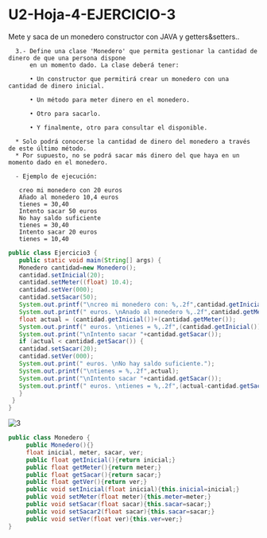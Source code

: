 # U2-Hoja-4-EJERCICIO-3
Mete y saca de un monedero constructor con JAVA y getters&amp;setters..

      3.- Define una clase 'Monedero' que permita gestionar la cantidad de dinero de que una persona dispone 
          en un momento dado. La clase deberá tener:
       
          • Un constructor que permitirá crear un monedero con una cantidad de dinero inicial.
      
          • Un método para meter dinero en el monedero.
      
          • Otro para sacarlo.
      
          • Y finalmente, otro para consultar el disponible.
    
      * Solo podrá conocerse la cantidad de dinero del monedero a través de este último método.  
      * Por supuesto, no se podrá sacar más dinero del que haya en un momento dado en el monedero.
 
      - Ejemplo de ejecución:

       creo mi monedero con 20 euros
       Añado al monedero 10,4 euros
       tienes = 30,40
       Intento sacar 50 euros
       No hay saldo suficiente
       tienes = 30,40
       Intento sacar 20 euros
       tienes = 10,40
 
 
 ```java
public class Ejercicio3 {
    public static void main(String[] args) { 
    Monedero cantidad=new Monedero(); 
    cantidad.setInicial(20);
    cantidad.setMeter((float) 10.4); 
    cantidad.setVer(000);
    cantidad.setSacar(50); 
    System.out.printf("\ncreo mi monedero con: %,.2f",cantidad.getInicial());
    System.out.printf(" euros. \nAnado al monedero %,.2f",cantidad.getMeter());  
    float actual = (cantidad.getInicial())+(cantidad.getMeter());
    System.out.printf(" euros. \ntienes = %,.2f",(cantidad.getInicial())+(cantidad.getMeter())); 
    System.out.print("\nIntento sacar "+cantidad.getSacar());
    if (actual < cantidad.getSacar()) {
    cantidad.setSacar(20); 
    cantidad.setVer(000); 
    System.out.print(" euros. \nNo hay saldo suficiente."); 
    System.out.printf("\ntienes = %,.2f",actual); 
    System.out.print("\nIntento sacar "+cantidad.getSacar()); 
    System.out.printf(" euros. \ntienes = %,.2f",(actual-cantidad.getSacar()));
    } 
  }
}
```
![3](https://user-images.githubusercontent.com/80227002/194965041-03ae8c71-3d91-497c-a2dd-bc108feb04e5.png)

```java
public class Monedero {
     public Monedero(){}   
     float inicial, meter, sacar, ver;
     public float getInicial(){return inicial;}
     public float getMeter(){return meter;}
     public float getSacar(){return sacar;} 
     public float getVer(){return ver;}
     public void setInicial(float inicial){this.inicial=inicial;} 
     public void setMeter(float meter){this.meter=meter;} 
     public void setSacar(float sacar){this.sacar=sacar;} 
     public void setSacar2(float sacar){this.sacar=sacar;} 
     public void setVer(float ver){this.ver=ver;} 
}
```
